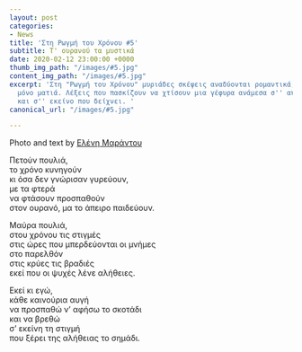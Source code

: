 ```yaml
---
layout: post
categories:
- News
title: 'Στη Ρωγμή του Χρόνου #5'
subtitle: Τ' ουρανού τα μυστικά
date: 2020-02-12 23:00:00 +0000
thumb_img_path: "/images/#5.jpg"
content_img_path: "/images/#5.jpg"
excerpt: 'Στη "Ρωγμή του Χρόνου" μυριάδες σκέψεις αναδύονται ρομαντικά, μέσα από μια
  μόνο ματιά. Λέξεις που πασκίζουν να χτίσουν μια γέφυρα ανάμεσα σ'' αυτό που μιλά
  και σ'' εκείνο που δείχνει. '
canonical_url: "/images/#5.jpg"

---
```

Photo and text by <a href="https://www.facebook.com/nena.mar.9" target="blank">Ελένη Μαράντου</a>

Πετούν πουλιά,  
 το χρόνο κυνηγούν  
 κι όσα δεν γνώρισαν γυρεύουν,  
 με τα φτερά  
 να φτάσουν προσπαθούν  
 στον ουρανό, μα το άπειρο παιδεύουν.

Μαύρα πουλιά,  
 στου χρόνου τις στιγμές  
 στις ώρες που μπερδεύονται οι μνήμες  
 στο παρελθόν  
 στις κρύες τις βραδιές  
 εκεί που οι ψυχές λένε αλήθειες.

Εκεί κι εγώ,  
 κάθε καινούρια αυγή  
 να προσπαθώ ν’ αφήσω το σκοτάδι  
 και να βρεθώ  
 σ’ εκείνη τη στιγμή  
που ξέρει της αλήθειας το σημάδι.